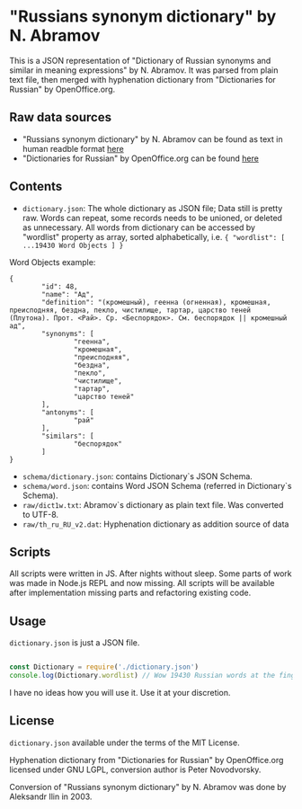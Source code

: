 # "Russians synonym dictionary" by N. Abramov

This is a JSON representation of "Dictionary of Russian synonyms and similar in meaning expressions" by N. Abramov. It was parsed from plain text file, then merged with hyphenation dictionary from "Dictionaries for Russian" by OpenOffice.org.

## Raw data sources

* "Russians synonym dictionary" by N. Abramov can be found as text in human readble format [here](http://speakrus.ru/dict/#abramov)
* "Dictionaries for Russian" by OpenOffice.org can be found [here](https://extensions.openoffice.org/en/project/slovari-dlya-russkogo-yazyka-dictionaries-russian)

## Contents

* ```dictionary.json```: The whole dictionary as JSON file; Data still is pretty raw. Words can repeat, some records needs to be unioned, or deleted as unnecessary. All words from dictionary can be accessed by "wordlist" property as array, sorted alphabetically, i.e. ```{ "wordlist": [ ...19430 Word Objects ] }```

Word Objects example:

```
{ 
		"id": 48,
		"name": "Ад",
		"definition": "(кромешный), геенна (огненная), кромешная, преисподняя, бездна, пекло, чистилище, тартар, царство теней (Плутона). Прот. <Рай>. Ср. <Беспорядок>. См. беспорядок || кромешный ад",
		"synonyms": [
				"геенна",
				"кромешная",
				"преисподняя",
				"бездна",
				"пекло",
				"чистилище",
				"тартар",
				"царство теней"
		],
		"antonyms": [
				"рай"
		],
		"similars": [
				"беспорядок"
		]
}
```

* ```schema/dictionary.json```: contains Dictionary`s JSON Schema. 
* ```schema/word.json```: contains Word JSON Schema (referred in Dictionary`s Schema). 
* ```raw/dict1w.txt```: Abramov`s dictionary as plain text file. Was converted to UTF-8.
* ```raw/th_ru_RU_v2.dat```: Hyphenation dictionary as addition source of data

## Scripts

All scripts were written in JS. After nights without sleep. Some parts of work was made in Node.js REPL and now missing. All scripts will be available after implementation missing parts and refactoring existing code.

## Usage

 ```dictionary.json``` is just a JSON file. 
 
 ```javascript
 
 const Dictionary = require('./dictionary.json')
 console.log(Dictionary.wordlist) // Wow 19430 Russian words at the fingertips

 ```
 
 I have no ideas how you will use it. Use it at your discretion. 

## License

```dictionary.json``` available under the terms of the MIT License.

Hyphenation dictionary from "Dictionaries for Russian" by OpenOffice.org licensed under GNU LGPL, conversion author is Peter Novodvorsky.

Сonversion of "Russians synonym dictionary" by N. Abramov was done by Aleksandr Ilin in 2003.
